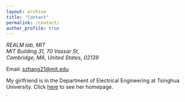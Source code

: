 ```yaml
---
layout: archive
title: "Contact"
permalink: /contact/
author_profile: true
---
```

<address>
  REALM lab, MIT<br>
	MIT Building 31, 70 Vassar St,<br>
    Cambridge, MA, United States, 02139<br>
</address>

Email: szhang21@mit.edu



My girlfriend is in the Department of Electrical Engineering at Tsinghua University. Click [here](https://tongxiao2000.github.io) to see her homepage.



<img src="https://syzhang092218-source.github.io/files/IMG_2630.JPG?raw=true" alt="Photo" align="middle" style="zoom: 10%;"/>

